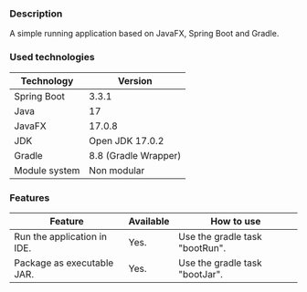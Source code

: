 ### Description

A simple running application based on JavaFX, Spring Boot and Gradle.

### Used technologies

| Technology    | Version              |
|---------------|----------------------|
| Spring Boot   | 3.3.1                |
| Java          | 17                   |
| JavaFX        | 17.0.8               |
| JDK           | Open JDK 17.0.2      |
| Gradle        | 8.8 (Gradle Wrapper) |
| Module system | Non modular          |

### Features

| Feature                     | Available | How to use                     |
|-----------------------------|-----------|--------------------------------|
| Run the application in IDE. | Yes.      | Use the gradle task "bootRun". |
| Package as executable JAR.  | Yes.      | Use the gradle task "bootJar". |